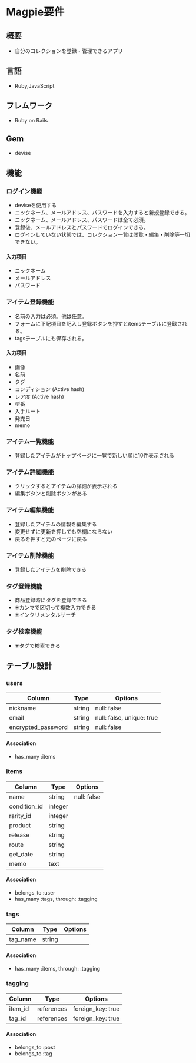 # Magpie要件

## 概要
- 自分のコレクションを登録・管理できるアプリ

## 言語
- Ruby,JavaScript

## フレムワーク
- Ruby on Rails

## Gem
- devise

## 機能
### ログイン機能
- deviseを使用する
- ニックネーム、メールアドレス、パスワードを入力すると新規登録できる。
- ニックネーム、メールアドレス、パスワードは全て必須。
- 登録後、メールアドレスとパスワードでログインできる。
- ログインしていない状態では、コレクション一覧は閲覧・編集・削除等一切できない。

#### 入力項目
- ニックネーム
- メールアドレス
- パスワード


### アイテム登録機能
- 名前の入力は必須。他は任意。
- フォームに下記項目を記入し登録ボタンを押すとitemsテーブルに登録される。
- tagsテーブルにも保存される。

#### 入力項目
- 画像
- 名前
- タグ
- コンディション (Active hash)
- レア度 (Active hash)
- 型番
- 入手ルート
- 発売日
- memo


### アイテム一覧機能
- 登録したアイテムがトップページに一覧で新しい順に10件表示される

### アイテム詳細機能
- クリックするとアイテムの詳細が表示される
- 編集ボタンと削除ボタンがある

### アイテム編集機能
- 登録したアイテムの情報を編集する
- 変更せずに更新を押しても空欄にならない
- 戻るを押すと元のページに戻る

### アイテム削除機能
- 登録したアイテムを削除できる

### タグ登録機能
- 商品登録時にタグを登録できる
- ✳︎カンマで区切って複数入力できる
- ✳︎インクリメンタルサーチ

### タグ検索機能
- ✳︎タグで検索できる


## テーブル設計

### users
| Column             | Type       | Options                        |
| ------------------ | ---------- | ------------------------------ |
| nickname           | string     | null: false                    |
| email              | string     | null: false, unique: true      |
| encrypted_password | string     | null: false                    |

#### Association
- has_many :items

### items
| Column             | Type       | Options                        |
| ------------------ | ---------- | ------------------------------ |
| name               | string     | null: false                    |
| condition_id       | integer    |                                |
| rarity_id          | integer    |                                |
| product            | string     |                                |
| release            | string     |                                |
| route              | string     |                                |
| get_date           | string     |                                |
| memo               | text       |                                |

#### Association
- belongs_to :user
- has_many :tags, through: :tagging


### tags
| Column             | Type       | Options                        |
| ------------------ | ---------- | ------------------------------ |
| tag_name           | string     |                                |

#### Association
- has_many :items, through: :tagging


### tagging
| Column             | Type       | Options                        |
| ------------------ | ---------- | ------------------------------ |
| item_id            | references | foreign_key: true              |
| tag_id             | references | foreign_key: true              |

#### Association
- belongs_to :post
- belongs_to :tag
